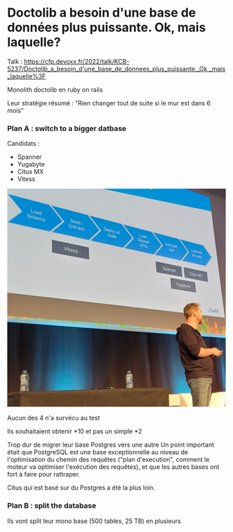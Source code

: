# Doctolib a besoin d'une base de données plus puissante. Ok, mais laquelle?

Talk : https://cfp.devoxx.fr/2022/talk/KCB-5237/Doctolib_a_besoin_d'une_base_de_donnees_plus_puissante._Ok,_mais_laquelle%3F

Monolith doctolib en ruby on rails

Leur stratégie résumé : "Rien changer tout de suite si le mur est dans 6 mois"

### Plan A : switch to a bigger datbase

Candidats :
- Spanner
- Yugabyte
- Citus MX
- Vitess

![img.png](doctolib-candidats-bd.png)

Aucun des 4 n'a survécu au test

Ils souhaitaient obtenir *10 et pas un simple *2

Trop dur de migrer leur base Postgres vers une autre
Un point important était que PostgreSQL est une base exceptionnelle au niveau de l'optimisation du chemin des requêtes ("plan d'execution", comment le moteur va optimiser l'exécution des requêtes), et que les autres bases ont fort à faire pour rattraper.

Citus qui est basé sur du Postgres a été la plus loin.

### Plan B : split the database 
Ils vont split leur mono base (500 tables, 25 TB) en plusieurs